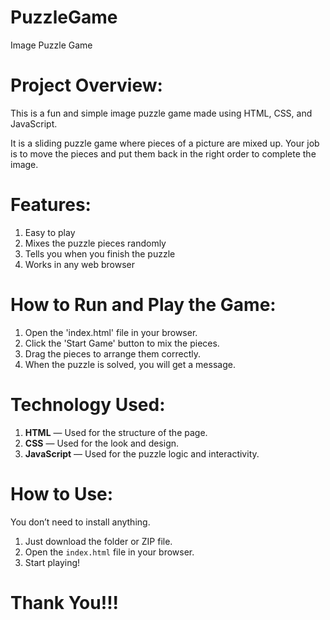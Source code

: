 # PuzzleGame
Image Puzzle Game

# Project Overview:
This is a fun and simple image puzzle game made using HTML, CSS, and JavaScript.

It is a sliding puzzle game where pieces of a picture are mixed up. Your job is to move the pieces and put them back in the right order to complete the image.

# Features:
1. Easy to play
2. Mixes the puzzle pieces randomly
3. Tells you when you finish the puzzle
4. Works in any web browser

# How to Run and Play the Game:
1. Open the 'index.html' file in your browser.
2. Click the 'Start Game' button to mix the pieces.
3. Drag the pieces to arrange them correctly.
4. When the puzzle is solved, you will get a message.

# Technology Used:

1. **HTML** — Used for the structure of the page.
2. **CSS** — Used for the look and design.
3. **JavaScript** — Used for the puzzle logic and interactivity.

# How to Use:

You don’t need to install anything.

1. Just download the folder or ZIP file.
2. Open the `index.html` file in your browser.
3. Start playing!

# Thank You!!!
